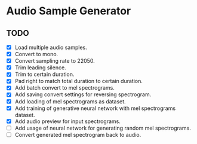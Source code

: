 # Audio Sample Generator

## TODO

- [x] Load multiple audio samples.
- [x] Convert to mono.
- [x] Convert sampling rate to 22050.
- [x] Trim leading silence.
- [x] Trim to certain duration.
- [x] Pad right to match total duration to certain duration.
- [x] Add batch convert to mel spectrograms.
- [x] Add saving convert settings for reversing spectrogram.
- [x] Add loading of mel spectrograms as dataset.
- [x] Add training of generative neural network with mel spectrograms dataset.
- [x] Add audio preview for input spectrograms.
- [ ] Add usage of neural network for generating random mel spectrograms.
- [ ] Convert generated mel spectrogram back to audio.
